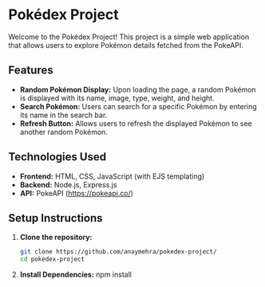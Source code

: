 # Pokédex Project

Welcome to the Pokédex Project! This project is a simple web application that allows users to explore Pokémon details fetched from the PokeAPI.

## Features

- **Random Pokémon Display:** Upon loading the page, a random Pokémon is displayed with its name, image, type, weight, and height.
- **Search Pokémon:** Users can search for a specific Pokémon by entering its name in the search bar.
- **Refresh Button:** Allows users to refresh the displayed Pokémon to see another random Pokémon.

## Technologies Used

- **Frontend:** HTML, CSS, JavaScript (with EJS templating)
- **Backend:** Node.js, Express.js
- **API:** PokeAPI (https://pokeapi.co/)

## Setup Instructions

1. **Clone the repository:**
   ```bash
   git clone https://github.com/anaymehra/pokedex-project/
   cd pokedex-project
2. **Install Dependencies:**
   npm install
